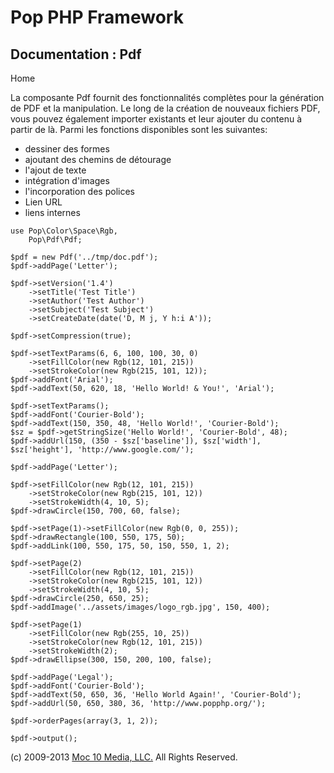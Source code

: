 Pop PHP Framework
=================

Documentation : Pdf
-------------------

Home

La composante Pdf fournit des fonctionnalités complètes pour la
génération de PDF et la manipulation. Le long de la création de nouveaux
fichiers PDF, vous pouvez également importer existants et leur ajouter
du contenu à partir de là. Parmi les fonctions disponibles sont les
suivantes:

-   dessiner des formes
-   ajoutant des chemins de détourage
-   l'ajout de texte
-   intégration d'images
-   l'incorporation des polices
-   Lien URL
-   liens internes

<!-- -->

    use Pop\Color\Space\Rgb,
        Pop\Pdf\Pdf;

    $pdf = new Pdf('../tmp/doc.pdf');
    $pdf->addPage('Letter');

    $pdf->setVersion('1.4')
        ->setTitle('Test Title')
        ->setAuthor('Test Author')
        ->setSubject('Test Subject')
        ->setCreateDate(date('D, M j, Y h:i A'));

    $pdf->setCompression(true);

    $pdf->setTextParams(6, 6, 100, 100, 30, 0)
        ->setFillColor(new Rgb(12, 101, 215))
        ->setStrokeColor(new Rgb(215, 101, 12));
    $pdf->addFont('Arial');
    $pdf->addText(50, 620, 18, 'Hello World! & You!', 'Arial');

    $pdf->setTextParams();
    $pdf->addFont('Courier-Bold');
    $pdf->addText(150, 350, 48, 'Hello World!', 'Courier-Bold');
    $sz = $pdf->getStringSize('Hello World!', 'Courier-Bold', 48);
    $pdf->addUrl(150, (350 - $sz['baseline']), $sz['width'], $sz['height'], 'http://www.google.com/');

    $pdf->addPage('Letter');

    $pdf->setFillColor(new Rgb(12, 101, 215))
        ->setStrokeColor(new Rgb(215, 101, 12))
        ->setStrokeWidth(4, 10, 5);
    $pdf->drawCircle(150, 700, 60, false);

    $pdf->setPage(1)->setFillColor(new Rgb(0, 0, 255));
    $pdf->drawRectangle(100, 550, 175, 50);
    $pdf->addLink(100, 550, 175, 50, 150, 550, 1, 2);

    $pdf->setPage(2)
        ->setFillColor(new Rgb(12, 101, 215))
        ->setStrokeColor(new Rgb(215, 101, 12))
        ->setStrokeWidth(4, 10, 5);
    $pdf->drawCircle(250, 650, 25);
    $pdf->addImage('../assets/images/logo_rgb.jpg', 150, 400);

    $pdf->setPage(1)
        ->setFillColor(new Rgb(255, 10, 25))
        ->setStrokeColor(new Rgb(12, 101, 215))
        ->setStrokeWidth(2);
    $pdf->drawEllipse(300, 150, 200, 100, false);

    $pdf->addPage('Legal');
    $pdf->addFont('Courier-Bold');
    $pdf->addText(50, 650, 36, 'Hello World Again!', 'Courier-Bold');
    $pdf->addUrl(50, 650, 380, 36, 'http://www.popphp.org/');

    $pdf->orderPages(array(3, 1, 2));

    $pdf->output();

\(c) 2009-2013 [Moc 10 Media, LLC.](http://www.moc10media.com) All
Rights Reserved.
